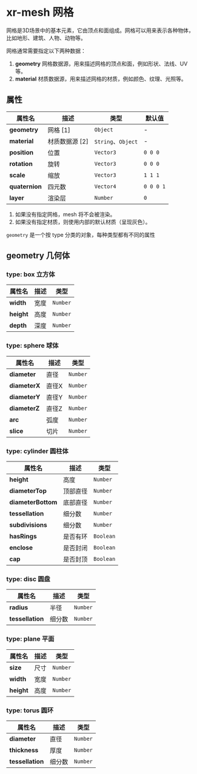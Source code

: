 # xr-mesh 网格

网格是3D场景中的基本元素，它由顶点和面组成。网格可以用来表示各种物体，比如地形、建筑、人物、动物等。

网格通常需要指定以下两种数据：

1. **geometry** 网格数据源，用来描述网格的顶点和面，例如形状、法线、UV等。
2. **material** 材质数据源，用来描述网格的材质，例如颜色、纹理、光照等。

## 属性

| 属性名         | 描述           | 类型               | 默认值    |
| -------------- | -------------- | ------------------ | --------- |
| **geometry**   | 网格 [1]       | `Object`           | -         |
| **material**   | 材质数据源 [2] | `String`、`Object` | -         |
| **position**   | 位置           | `Vector3`          | `0 0 0`   |
| **rotation**   | 旋转           | `Vector3`          | `0 0 0`   |
| **scale**      | 缩放           | `Vector3`          | `1 1 1`   |
| **quaternion** | 四元数         | `Vector4`          | `0 0 0 1` |
| **layer**      | 渲染层         | `Number`           | `0`       |

1. 如果没有指定网格，mesh 将不会被渲染。
1. 如果没有指定材质，则使用内部的默认材质（呈现灰色）。

`geometry` 是一个按 type 分类的对象，每种类型都有不同的属性

## geometry 几何体

### **type: box** 立方体

| 属性名     | 描述 | 类型     |
| ---------- | ---- | -------- |
| **width**  | 宽度 | `Number` |
| **height** | 高度 | `Number` |
| **depth**  | 深度 | `Number` |

### **type: sphere** 球体

| 属性名        | 描述  | 类型     |
| ------------- | ----- | -------- |
| **diameter**  | 直径  | `Number` |
| **diameterX** | 直径X | `Number` |
| **diameterY** | 直径Y | `Number` |
| **diameterZ** | 直径Z | `Number` |
| **arc**       | 弧度  | `Number` |
| **slice**     | 切片  | `Number` |

### **type: cylinder** 圆柱体

| 属性名             | 描述     | 类型      |
| ------------------ | -------- | --------- |
| **height**         | 高度     | `Number`  |
| **diameterTop**    | 顶部直径 | `Number`  |
| **diameterBottom** | 底部直径 | `Number`  |
| **tessellation**   | 细分数   | `Number`  |
| **subdivisions**   | 细分数   | `Number`  |
| **hasRings**       | 是否有环 | `Boolean` |
| **enclose**        | 是否封闭 | `Boolean` |
| **cap**            | 是否封顶 | `Boolean` |

### **type: disc** 圆盘

| 属性名           | 描述   | 类型     |
| ---------------- | ------ | -------- |
| **radius**       | 半径   | `Number` |
| **tessellation** | 细分数 | `Number` |

### **type: plane** 平面

| 属性名     | 描述 | 类型     |
| ---------- | ---- | -------- |
| **size**   | 尺寸 | `Number` |
| **width**  | 宽度 | `Number` |
| **height** | 高度 | `Number` |

### **type: torus** 圆环

| 属性名           | 描述   | 类型     |
| ---------------- | ------ | -------- |
| **diameter**     | 直径   | `Number` |
| **thickness**    | 厚度   | `Number` |
| **tessellation** | 细分数 | `Number` |
